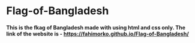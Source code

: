 # Flag-of-Bangladesh

#### This is the fkag of Bangladesh made with using html and css only. The link of the website is - https://fahimorko.github.io/Flag-of-Bangladesh/

